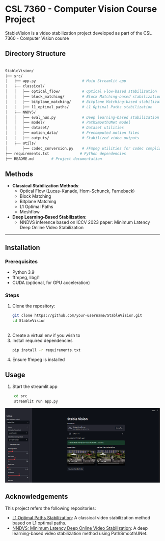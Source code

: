 # CSL 7360 - Computer Vision Course Project  



StableVision is a video stabilization project developed as part of the CSL 7360 - Computer Vision course

## Directory Structure
```bash

StableVision/
├── src/
│   ├── app.py                     # Main Streamlit app
│   ├── classical/
│   │   ├── optical_flow/          # Optical Flow-based stabilization
│   │   ├── block_matching/        # Block Matching-based stabilization
│   │   ├── bitplane_matching/     # Bitplane Matching-based stabilization
│   │   ├── l1_optimal_paths/      # L1 Optimal Paths stabilization
│   ├── NNDVS/
│   │   ├── eval_nus.py            # Deep learning-based stabilization
│   │   ├── model/                 # PathSmoothUNet model
│   │   ├── dataset/               # Dataset utilities
│   │   ├── motion_data/           # Precomputed motion files
│   │   ├── outputs/               # Stabilized video outputs
│   ├── utils/
│       ├── codec_conversion.py    # FFmpeg utilities for codec compliance
├── requirements.txt              # Python dependencies
├── README.md        # Project documentation
```




## Methods
- **Classical Stabilization Methods**:
  - Optical Flow (Lucas-Kanade, Horn-Schunck, Farneback)
  - Block Matching
  - Bitplane Matching
  - L1 Optimal Paths
  - Meshflow
- **Deep Learning-Based Stabilization**:
  - NNDVS inference based on ICCV 2023 paper: Minimum Latency Deep Online Video Stabilization

---

## Installation

### Prerequisites
- Python 3.9
- ffmpeg, libgl1
- CUDA (optional, for GPU acceleration)

### Steps
1. Clone the repository:
   ```bash
   git clone https://github.com/your-username/StableVision.git
   cd StableVision
    
2. Create a virtual env if you wish to
3. Install required dependencies
    ```bash
    pip install -r requirements.txt

4. Ensure ffmpeg is installed


## Usage

1. Start the streamlit app 
```bash
    cd src
    streamlit run app.py
```
![alt text](assets/image.png)

## Acknowledgements
This project refers the following repositories:

- [L1 Optimal Paths Stabilization](https://github.com/ishank-juneja/L1-optimal-paths-Stabilization): A classical video stabilization method based on L1 optimal paths.
- [NNDVS: Minimum Latency Deep Online Video Stabilization](https://github.com/liuzhen03/NNDVS): A deep learning-based video stabilization method using PathSmoothUNet.

